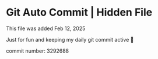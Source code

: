 # Git Auto Commit | Hidden File

This file was added Feb 12, 2025

Just for fun and keeping my daily git commit active 🤪

commit number: 3292688
